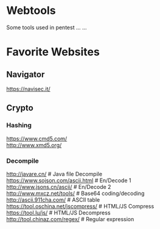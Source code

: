 # Webtools
Some tools used in pentest ... ...

# Favorite Websites

## Navigator
https://navisec.it/

## Crypto
### Hashing 
https://www.cmd5.com/  
http://www.xmd5.org/  
### Decompile
http://javare.cn/  # Java file Decompile  
https://www.sojson.com/ascii.html  # En/Decode 1  
http://www.jsons.cn/ascii/  # En/Decode 2  
http://www.mxcz.net/tools/   # Base64 coding/decoding  
http://ascii.911cha.com/  # ASCII table  
https://tool.oschina.net/jscompress/   # HTML/JS Compress  
https://tool.lu/js/   #  HTML/JS Decompress  
http://tool.chinaz.com/regex/    # Regular expression  

